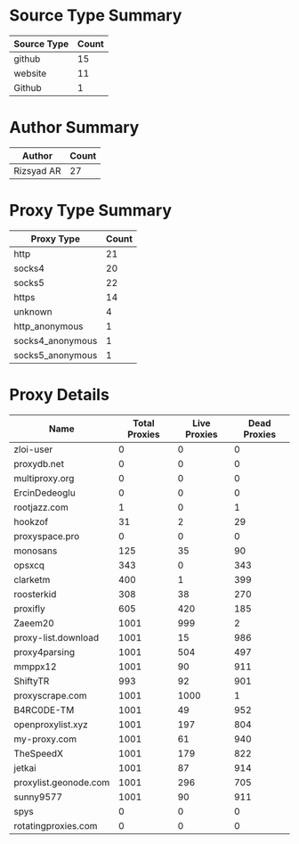 # Source Type Summary

| Source Type | Count |
|-------------|-------|
| github | 15 |
| website | 11 |
| Github | 1 |


# Author Summary

| Author | Count |
|--------|-------|
| Rizsyad AR | 27 |


# Proxy Type Summary

| Proxy Type | Count |
|------------|-------|
| http | 21 |
| socks4 | 20 |
| socks5 | 22 |
| https | 14 |
| unknown | 4 |
| http_anonymous | 1 |
| socks4_anonymous | 1 |
| socks5_anonymous | 1 |


# Proxy Details

| Name | Total Proxies | Live Proxies | Dead Proxies |
|------|---------------|--------------|---------------|
| zloi-user | 0 | 0 | 0 |
| proxydb.net | 0 | 0 | 0 |
| multiproxy.org | 0 | 0 | 0 |
| ErcinDedeoglu | 0 | 0 | 0 |
| rootjazz.com | 1 | 0 | 1 |
| hookzof | 31 | 2 | 29 |
| proxyspace.pro | 0 | 0 | 0 |
| monosans | 125 | 35 | 90 |
| opsxcq | 343 | 0 | 343 |
| clarketm | 400 | 1 | 399 |
| roosterkid | 308 | 38 | 270 |
| proxifly | 605 | 420 | 185 |
| Zaeem20 | 1001 | 999 | 2 |
| proxy-list.download | 1001 | 15 | 986 |
| proxy4parsing | 1001 | 504 | 497 |
| mmppx12 | 1001 | 90 | 911 |
| ShiftyTR | 993 | 92 | 901 |
| proxyscrape.com | 1001 | 1000 | 1 |
| B4RC0DE-TM | 1001 | 49 | 952 |
| openproxylist.xyz | 1001 | 197 | 804 |
| my-proxy.com | 1001 | 61 | 940 |
| TheSpeedX | 1001 | 179 | 822 |
| jetkai | 1001 | 87 | 914 |
| proxylist.geonode.com | 1001 | 296 | 705 |
| sunny9577 | 1001 | 90 | 911 |
| spys | 0 | 0 | 0 |
| rotatingproxies.com | 0 | 0 | 0 |

